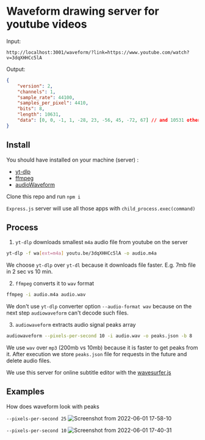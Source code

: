 # Waveform drawing server for youtube videos

Input:

`http://localhost:3001/waveform/?link=https://www.youtube.com/watch?v=3dqXHHCc5lA`

Output:

```json
{
	"version": 2,
	"channels": 1,
	"sample_rate": 44100,
	"samples_per_pixel": 4410,
	"bits": 8,
	"length": 10631,
	"data": [0, 0, -1, 1, -28, 23, -56, 45, -72, 67] // and 10531 other numbers
}
```

## Install

You should have installed on your machine (server) :

- [yt-dlp ](https://github.com/yt-dlp/yt-dlp)
- [ffmpeg](https://ffmpeg.org/)
- [audioWaveform](https://github.com/bbc/audiowaveform)

Clone this repo and run `npm i`

`Express.js` server will use all those apps with `child_process.exec(command)`

## Process

1. `yt-dlp` downloads smallest `m4a` audio file from youtube on the server

```bash
yt-dlp -f wa[ext=m4a] youtu.be/3dqXHHCc5lA -o audio.m4a
```

We choose `yt-dlp` over `yt-dl` because it downloads file faster. E.g. 7mb file in 2 sec vs 10 min.

2. `ffmpeg` converts it to `wav` format

```bash
ffmpeg -i audio.m4a audio.wav
```

We don't use `yt-dlp` converter option `--audio-format wav` because on the next step `audiowaveform` can't decode such files.

3. `audiowaveform` extracts audio signal peaks array

```bash
audiowaveform --pixels-per-second 10 -i audio.wav -o peaks.json -b 8
```

We use `wav` over `mp3` (200mb vs 10mb) because it is faster to get peaks from it. After execution we store `peaks.json` file for requests in the future and delete audio files.

We use this server for online subtitle editor with the [wavesurfer.js](https://wavesurfer-js.org/)

## Examples

How does waveform look with peaks

`--pixels-per-second 25`
![Screenshot from 2022-06-01 17-58-10](https://user-images.githubusercontent.com/1222611/171491245-23daf902-d477-4b08-88fe-23ea2cf8ec0f.png)

`--pixels-per-second 10`
![Screenshot from 2022-06-01 17-40-31](https://user-images.githubusercontent.com/1222611/171491250-09cdd14e-ffda-4d2e-8d05-3a0108888fd8.png)
